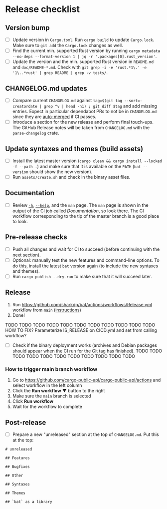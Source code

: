 # Release checklist

## Version bump

- [ ] Update version in `Cargo.toml`. Run `cargo build` to update `Cargo.lock`.
      Make sure to `git add` the `Cargo.lock` changes as well.
- [ ] Find the current min. supported Rust version by running
      `cargo metadata --no-deps --format-version 1 | jq -r '.packages[0].rust_version'`.
- [ ] Update the version and the min. supported Rust version in `README.md` and
      `doc/README-*.md`. Check with
      `git grep -i -e 'rust.*1\.' -e '1\..*rust' | grep README | grep -v tests/`.

## CHANGELOG.md updates

- [ ] Compare current `CHANGELOG.md` against
  `tag=$(git tag --sort=-creatordate | grep ^v | head -n1) ; git diff $tag` and add
  missing entries. Expect in particular dependabot PRs to not be in
  `CHANGELOG.md` since they are [auto-merged] if CI passes.
- [ ] Introduce a section for the new release and perform final touch-ups.
  The GitHub Release notes will be taken from `CHANGELOG.md` with the
  `parse-changelog` crate.

## Update syntaxes and themes (build assets)

- [ ] Install the latest master version (`cargo clean && cargo install --locked -f --path .`) and make
      sure that it is available on the `PATH` (`bat --version` should show the
      new version).
- [ ] Run `assets/create.sh` and check in the binary asset files.

## Documentation

- [ ] Review [`-h`](./short-help.txt), [`--help`](./long-help.txt), and the `man` page. The `man` page is shown in
      the output of the CI job called *Documentation*, so look there.
      The CI workflow corresponding to the tip of the master branch is a good place to look.

## Pre-release checks

- [ ] Push all changes and wait for CI to succeed (before continuing with the
      next section).
- [ ] Optional: manually test the new features and command-line options. To do
      this, install the latest `bat` version again (to include the new syntaxes
      and themes).
- [ ] Run `cargo publish --dry-run` to make sure that it will
      succeed later.

## Release

1. Run https://github.com/sharkdp/bat/actions/workflows/Release.yml workflow from `main` ([instructions](#how-to-trigger-main-branch-workflow))
1. Done!

TODO TODO TODO TODO TODO TODO TODO TODO TODO TODO TODO 
HOW TO FIX? Parameterize IS_RELEASE on CICD.yml and set from calling workflow?
- [ ] Check if the binary deployment works (archives and Debian packages should
      appear when the CI run for the Git tag has finished).
TODO TODO TODO TODO TODO TODO TODO TODO TODO TODO TODO 

### How to trigger main branch workflow

1. Go to https://github.com/cargo-public-api/cargo-public-api/actions and select workflow in the left column
1. Click the **Run workflow ▼** button to the right
1. Make sure the `main` branch is selected
1. Click **Run workflow**
1. Wait for the workflow to complete

## Post-release

- [ ] Prepare a new "unreleased" section at the top of `CHANGELOG.md`.
      Put this at the top:

```
# unreleased

## Features

## Bugfixes

## Other

## Syntaxes

## Themes

## `bat` as a library


```

[auto-merged]: https://github.com/sharkdp/bat/blob/master/.github/workflows/Auto-merge-dependabot-PRs.yml
